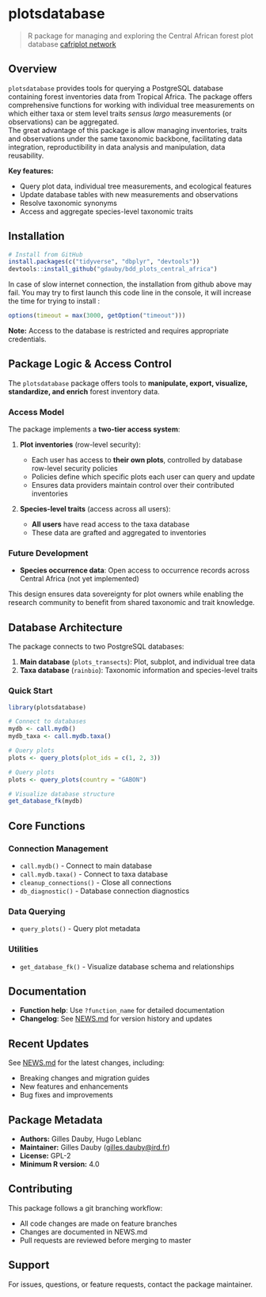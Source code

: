 # plotsdatabase

> R package for managing and exploring the Central African forest plot database [cafriplot network](https://cafriplot.net/)

## Overview

`plotsdatabase` provides tools for querying a PostgreSQL database containing forest inventories 
data from Tropical Africa.
The package offers comprehensive functions for working with individual tree measurements on 
which either taxa or stem level traits _sensus largo_ measurements (or observations) can be 
aggregated.   
The great advantage of this package is allow managing inventories, traits and observations under 
the same taxonomic backbone, facilitating data integration, reproductibility in data analysis and
manipulation, data reusability.


**Key features:**
- Query plot data, individual tree measurements, and ecological features
- Update database tables with new measurements and observations
- Resolve taxonomic synonyms
- Access and aggregate species-level taxonomic traits

## Installation

```r
# Install from GitHub
install.packages(c("tidyverse", "dbplyr", "devtools"))
devtools::install_github("gdauby/bdd_plots_central_africa")

```

In case of slow internet connection, the installation from github above may fail.
You may try to first launch this code line in the console, it will increase the time for trying to install :

```r
options(timeout = max(3000, getOption("timeout")))
```


**Note:** Access to the database is restricted and requires appropriate credentials.

## Package Logic & Access Control

The `plotsdatabase` package offers tools to **manipulate, export, visualize, standardize, and enrich** forest inventory data.

### Access Model

The package implements a **two-tier access system**:

1. **Plot inventories** (row-level security):
   - Each user has access to **their own plots**, controlled by database row-level 
   security policies
   - Policies define which specific plots each user can query and update
   - Ensures data providers maintain control over their contributed inventories

2. **Species-level traits** (access across all users):
   - **All users** have read access to the taxa database
   - These data are grafted and aggregated to inventories

### Future Development

- **Species occurrence data**: Open access to occurrence records across Central Africa 
(not yet implemented)

This design ensures data sovereignty for plot owners while enabling the research community 
to benefit from shared taxonomic and trait knowledge.

## Database Architecture

The package connects to two PostgreSQL databases:

1. **Main database** (`plots_transects`): Plot, subplot, and individual tree data
2. **Taxa database** (`rainbio`): Taxonomic information and species-level traits

### Quick Start

```r
library(plotsdatabase)

# Connect to databases
mydb <- call.mydb()
mydb_taxa <- call.mydb.taxa()

# Query plots
plots <- query_plots(plot_ids = c(1, 2, 3))

# Query plots
plots <- query_plots(country = "GABON")

# Visualize database structure
get_database_fk(mydb)


```

## Core Functions

### Connection Management
- `call.mydb()` - Connect to main database
- `call.mydb.taxa()` - Connect to taxa database
- `cleanup_connections()` - Close all connections
- `db_diagnostic()` - Database connection diagnostics

### Data Querying
- `query_plots()` - Query plot metadata


### Utilities
- `get_database_fk()` - Visualize database schema and relationships

## Documentation

- **Function help**: Use `?function_name` for detailed documentation
- **Changelog**: See [NEWS.md](NEWS.md) for version history and updates

## Recent Updates

See [NEWS.md](NEWS.md) for the latest changes, including:
- Breaking changes and migration guides
- New features and enhancements
- Bug fixes and improvements

## Package Metadata

- **Authors:** Gilles Dauby, Hugo Leblanc
- **Maintainer:** Gilles Dauby (gilles.dauby@ird.fr)
- **License:** GPL-2
- **Minimum R version:** 4.0

## Contributing

This package follows a git branching workflow:
- All code changes are made on feature branches
- Changes are documented in NEWS.md
- Pull requests are reviewed before merging to master


## Support

For issues, questions, or feature requests, contact the package maintainer.
